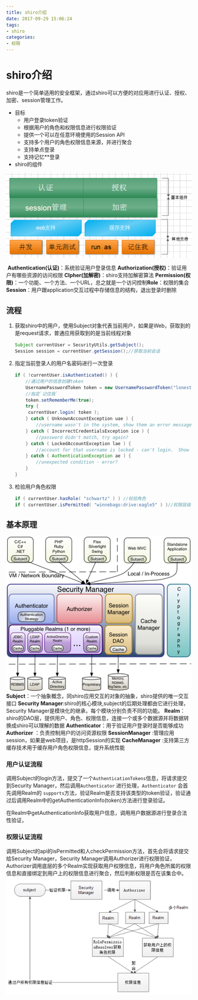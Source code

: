 ```yaml
---
title: shiro介绍
date: 2017-09-29 15:06:24
tags:
- shiro
categories:
- 权限
---
```


# shiro介绍

shiro是一个简单适用的安全框架，通过shiro可以方便的对应用进行认证、授权、加密、session管理工作。

- 目标
  - 用户登录token验证
  - 根据用户的角色和权限信息进行权限验证
  - 提供一个可以在任意环境使用的Session API
  - 支持多个用户的角色权限信息来源，并进行聚合
  - 支持单点登录
  - 支持记忆**登录
- shiro的组件

![image](https://github.com/aspiresnow/aspiresnow.github.io/blob/hexo/source/blog_images/shiro1.jpg?raw=true)

​	**Authentication(认证)**：系统验证用户登录信息
​	**Authorization(授权)**：验证用户有哪些资源的访问权限
​	**CIpher(加解密)**：shiro支持加解密算法
​	**Permission(权限)**：一个功能、一个方法、一个URL，总之就是一个访问控制
​	**Role**：权限的集合
​	**Session**：用户跟application交互过程中存储信息的结构，退出登录时删除

## 流程

1. 获取shiro中的用户，使用Subject对象代表当前用户，如果是Web，获取到的是request请求，普通应用获取到的是当前线程对象

   ```java
   Subject currentUser = SecurityUtils.getSubject();
   Session session = currentUser.getSession();//获取当前会话
   ```

2. 指定当前登录人的用户名密码进行一次登录

   ```java
   if ( !currentUser.isAuthenticated() ) {
       //通过用户的信息创建token
       UsernamePasswordToken token = new UsernamePasswordToken("lonestarr", "vespa");
       //指定`记住我`
       token.setRememberMe(true);
       try {
       	currentUser.login( token );
       } catch ( UnknownAccountException uae ) {
           //username wasn't in the system, show them an error message?
       } catch ( IncorrectCredentialsException ice ) {
           //password didn't match, try again?
       } catch ( LockedAccountException lae ) {
           //account for that username is locked - can't login.  Show them a message?
       } catch ( AuthenticationException ae ) {
           //unexpected condition - error?
       }
   }
   ```
3. 检验用户角色权限
   ```java
   if ( currentUser.hasRole( "schwartz" ) ) //校验角色
   if ( currentUser.isPermitted( "winnebago:drive:eagle5" ) )//权限层级
   ```
## 基本原理

![image](https://github.com/aspiresnow/aspiresnow.github.io/blob/hexo/source/blog_images/shiro2.jpg?raw=true)
**Subject**：一个抽象概念，同shiro应用交互的对象的抽象，shiro提供的唯一交互接口
**Security Manager**:shiro的核心模块,subject的后期处理都由它进行处理，Security Manager是模块化的继承，每个模块分别负责不同的功能。
**Realm**：shiro的DAO层，提供用户、角色、权限信息，连接一个或多个数据源并将数据转换成shiro可以理解的数据
**Authenticator**：用于验证用户登录时是否能够成功
**Authorizer** ：负责控制用户的访问资源权限
**SessionManager** :管理应用session，如果是web项目，是httpSession的实现
**CacheManager** :支持第三方缓存技术用于缓存用户角色权限信息，提升系统性能

### 用户认证流程

调用Subject的login方法，提交了一个`AuthenticationTokens`信息，将请求提交到Security Manager，然后调用`Authenticator` 进行处理，`Authenticator` 会首先调用Realm的 `supports`方法，验证Realm是否支持该类型的token验证，验证通过后调用Realm中的getAuthenticationInfo(token)方法进行登录验证。

在Realm中getAuthenticationInfo获取用户信息，调用用户数据源进行登录合法性验证，

### 权限认证流程
调用Subject的api的isPermitted和人checkPermission方法，首先会将请求提交给Security Manager，Security Manager调用Authorizer进行权限验证，Authorizer调用底层的多个Realm实现获取用户权限信息，将用户角色所属的权限信息和直接绑定到用户上的权限信息进行聚合，然后判断权限是否在该集合中。
![image](https://github.com/aspiresnow/aspiresnow.github.io/blob/hexo/source/blog_images/shiro3.jpg?raw=true)





​	



​	
